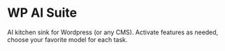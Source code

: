 # WP AI Suite
AI kitchen sink for Wordpress (or any CMS). Activate features as needed, choose your favorite model for each task.
